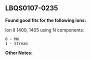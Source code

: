 ## LBQS0107-0235
**Found good fits for the following ions:**

Ion II 1400, 1405 using N components:
```
0 - MW
1 - Stream
```


**Other Notes:**


